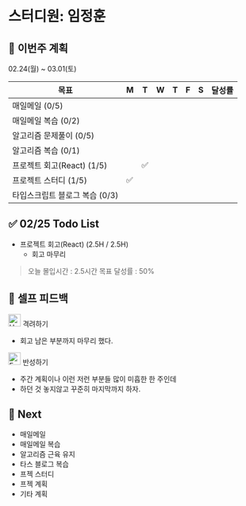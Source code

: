 # 스터디원: 임정훈

## 🚀 이번주 계획

02.24(월) ~ 03.01(토)

| 목표                           | M   | T   | W   | T   | F   | S   | 달성률 |
| ------------------------------ | --- | --- | --- | --- | --- | --- | ------ |
| 매일메일 (0/5)                 |     |     |     |     |     |     |        |
| 매일메일 복습 (0/2)            |     |     |     |     |     |     |        |
| 알고리즘 문제풀이 (0/5)        |     |     |     |     |     |     |        |
| 알고리즘 복습 (0/1)            |     |     |     |     |     |     |        |
| 프로젝트 회고(React) (1/5)     |     | ✅  |     |     |     |     |        |
| 프로젝트 스터디 (1/5)          | ✅  |     |     |     |     |     |        |
| 타입스크립트 블로그 복습 (0/3) |     |     |     |     |     |     |        |

## ✅ 02/25 Todo List

- 프로젝트 회고(React) (2.5H / 2.5H)
  - 회고 마무리

> 오늘 몰입시간 : 2.5시간
> 목표 달성률 : 50%

## 🎉 셀프 피드백

<img src="https://raw.githubusercontent.com/Tarikul-Islam-Anik/Animated-Fluent-Emojis/master/Emojis/Smilies/Hugging%20Face.png" alt="Hugging Face" width="25" height="25"> 격려하기</img>

- 회고 남은 부분까지 마무리 했다.

<img src="https://raw.githubusercontent.com/Tarikul-Islam-Anik/Animated-Fluent-Emojis/master/Emojis/Smilies/Face%20with%20Monocle.png" alt="Face with Monocle" width="25" height="25"> 반성하기</img>

- 주간 계획이나 이런 저런 부분들 많이 미흡한 한 주인데
- 하던 것 놓지않고 꾸준히 마지막까지 하자.

## 🌱 Next

- 매일메일
- 매일메일 복습
- 알고리즘 근육 유지
- 타스 블로그 복습
- 프젝 스터디
- 프젝 계획
- 기타 계획
